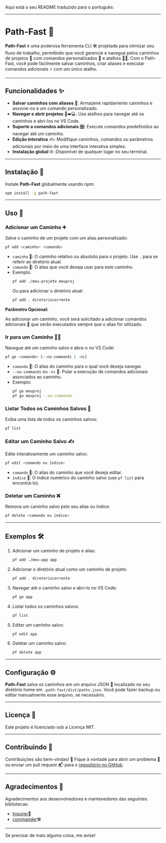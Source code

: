 Aqui está o seu README traduzido para o português:

---

# Path-Fast 🚀

**Path-Fast** é uma poderosa ferramenta CLI 🛠️ projetada para otimizar seu fluxo de trabalho, permitindo que você gerencie e navegue pelos caminhos de projetos 📂 com comandos personalizados 🧩 e atalhos 🏃‍♂️. Com o Path-Fast, você pode facilmente salvar caminhos, criar aliases e executar comandos adicionais ⚡ com um único atalho.

---

## Funcionalidades ✨

- **Salvar caminhos com aliases** 📌: Armazene rapidamente caminhos e associe-os a um comando personalizado.
- **Navegar e abrir projetos** 📂➡️💻: Use atalhos para navegar até os caminhos e abri-los no VS Code.
- **Suporte a comandos adicionais** 🎛️: Execute comandos predefinidos ao navegar até um caminho.
- **Edição interativa** ✍️: Modifique caminhos, comandos ou parâmetros adicionais por meio de uma interface interativa simples.
- **Instalação global** 🌐: Disponível de qualquer lugar no seu terminal.

---

## Instalação 🔧

Instale **Path-Fast** globalmente usando npm:

```bash
npm install -g path-fast
```

---

## Uso 📝

### Adicionar um Caminho ➕

Salve o caminho de um projeto com um alias personalizado:

```bash
pf add <caminho> <comando>
```

- `caminho` 📂: O caminho relativo ou absoluto para o projeto. Use `.` para se referir ao diretório atual.
- `comando` 🧩: O alias que você deseja usar para este caminho.
- Exemplo:
  ```bash
  pf add ./meu-projeto meuproj
  ```
  Ou para adicionar o diretório atual:
  ```bash
  pf add . diretoriocorrente
  ```

**Parâmetro Opcional:**

Ao adicionar um caminho, você será solicitado a adicionar comandos adicionais 💬 que serão executados sempre que o alias for utilizado.

### Ir para um Caminho 🏃‍♂️

Navegue até um caminho salvo e abra-o no VS Code:

```bash
pf go <comando> [--no-commands | -nc]
```

- `comando` 🧩: O alias do caminho para o qual você deseja navegar.
- `--no-commands` ou `-nc` 🚫: Pular a execução de comandos adicionais associados ao caminho.
- Exemplo:
  ```bash
  pf go meuproj
  pf go meuproj --no-commands
  ```

### Listar Todos os Caminhos Salvos 📜

Exiba uma lista de todos os caminhos salvos:

```bash
pf list
```

### Editar um Caminho Salvo ✍️

Edite interativamente um caminho salvo:

```bash
pf edit <comando ou índice>
```

- `comando` 🧩: O alias do caminho que você deseja editar.
- `índice` 🔢: O índice numérico do caminho salvo (use `pf list` para encontrá-lo).

### Deletar um Caminho ❌

Remova um caminho salvo pelo seu alias ou índice:

```bash
pf delete <comando ou índice>
```

---

## Exemplos 🛠️

1. Adicionar um caminho de projeto e alias:
   ```bash
   pf add ./meu-app app
   ```

2. Adicionar o diretório atual como um caminho de projeto:
   ```bash
   pf add . diretoriocorrente
   ```

3. Navegar até o caminho salvo e abri-lo no VS Code:
   ```bash
   pf go app
   ```

4. Listar todos os caminhos salvos:
   ```bash
   pf list
   ```

5. Editar um caminho salvo:
   ```bash
   pf edit app
   ```

6. Deletar um caminho salvo:
   ```bash
   pf delete app
   ```

---

## Configuração ⚙️

**Path-Fast** salva os caminhos em um arquivo JSON 📄 localizado no seu diretório home em `.path-fast/dist/paths.json`. Você pode fazer backup ou editar manualmente esse arquivo, se necessário.

---

## Licença 📜

Este projeto é licenciado sob a Licença MIT.

---

## Contribuindo 🤝

Contribuições são bem-vindas! 🎉 Fique à vontade para abrir um problema 🐛 ou enviar um pull request 📬 para o [repositório no GitHub](https://github.com/eduardonicola/path-fast).

---

## Agradecimentos 🙏

Agradecimentos aos desenvolvedores e mantenedores das seguintes bibliotecas:

- [Inquirer](https://www.npmjs.com/package/inquirer)💬
- [commander](https://www.npmjs.com/package/commander)🛠️

---

Se precisar de mais alguma coisa, me avise!
